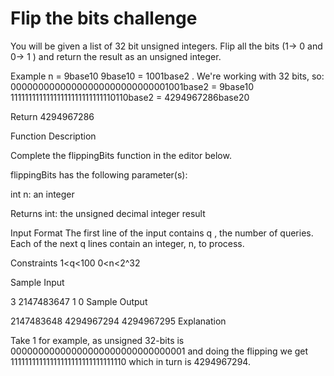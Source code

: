 # Flip the bits challenge

You will be given a list of 32 bit unsigned integers. Flip all the bits (1-> 0 and 0-> 1 ) and return the result as an unsigned integer.

Example
n = 9base10
9base10 = 1001base2 . We're working with 32 bits, so:
00000000000000000000000000001001base2 = 9base10
11111111111111111111111111110110base2 = 4294967286base20

Return 4294967286

Function Description

Complete the flippingBits function in the editor below.

flippingBits has the following parameter(s):

int n: an integer

Returns
int: the unsigned decimal integer result

Input Format
The first line of the input contains q , the number of queries.
Each of the next q lines contain an integer, n, to process.

Constraints
1<q<100
0<n<2^32


Sample Input

3 
2147483647 
1 
0
Sample Output

2147483648 
4294967294 
4294967295
Explanation

Take 1 for example, as unsigned 32-bits is 00000000000000000000000000000001 and doing the flipping we get 11111111111111111111111111111110 which in turn is 4294967294.


